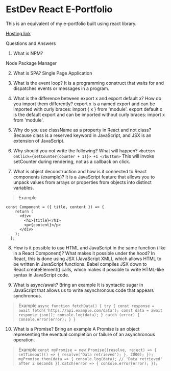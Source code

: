 # EstDev React E-Portfolio

This is an equivalent of my e-portfolio built using react library.

[Hosting link](https://calvinsendawula.github.io/estdev-react-e-portfolio/)

Questions and Answers
1. What is NPM?

Node Package Manager

2. What is SPA?
Single Page Application

3. What is the event loop?
It is a programming construct that waits for and dispatches events or messages in a program.

4. What is the difference between export x and export default x? How do you import them differently?
export x is a named export and can be imported with curly braces: import { x } from 'module'.
export default x is the default export and can be imported without curly braces: import x from 'module'.

5. Why do you use className as a property in React and not class?
Because class is a reserved keyword in JavaScript, and JSX is an extension of JavaScript.

6. Why should you not write the following? What will happen?
   `<button onClick={setCounter(counter + 1)}> +1 </button>`
This will invoke setCounter during rendering, not as a callback on click.

7. What is object deconstruction and how is it connected to React components (example)?
It is a JavaScript feature that allows you to unpack values from arrays or properties from objects into distinct variables.
> Example
```
const Component = ({ title, content }) => {
    return (
      <div>
        <h1>{title}</h1>
        <p>{content}</p>
      </div>
    );
  };
```
8. How is it possible to use HTML and JavaScript in the same function (like in a React Component)? What makes it possible under the hood?
In React, this is done using JSX (JavaScript XML), which allows HTML to be written in JavaScript functions.
Babel compiles JSX down to React.createElement() calls, which makes it possible to write HTML-like syntax in JavaScript code.

9. What is async/await? Bring an example
It is syntactic sugar in JavaScript that allows us to write asynchronous code that appears synchronous.
> Example
> `async function fetchData() {
    try {
      const response = await fetch('https://api.example.com/data');
      const data = await response.json();
      console.log(data);
    } catch (error) {
      console.error(error);
    }
  }
  `

10. What is a Promise? Bring an example
A Promise is an object representing the eventual completion or failure of an asynchronous operation.
> Example
> `const myPromise = new Promise((resolve, reject) => {
    setTimeout(() => {
      resolve('Data retrieved');
    }, 2000);
  });
  myPromise.then(data => {
    console.log(data); // 'Data retrieved' after 2 seconds
  }).catch(error => {
    console.error(error);
  });`
